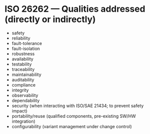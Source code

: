 # ISO 26262 — Qualities addressed (directly or indirectly)

- safety
- reliability
- fault-tolerance
- fault-isolation
- robustness
- availability
- testability
- traceability
- maintainability
- auditability
- compliance
- integrity
- observability
- dependability
- security (when interacting with ISO/SAE 21434; to prevent safety impact)
- portability/reuse (qualified components, pre-existing SW/HW integration)
- configurability (variant management under change control)
